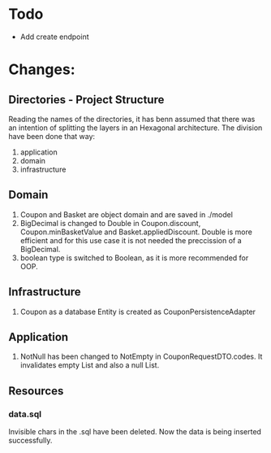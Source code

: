 # Todo
* Add create endpoint

# Changes:

## Directories - Project Structure
Reading the names of the directories, it has benn assumed that there was an intention of splitting the layers in an Hexagonal architecture. 
The division have been done that way:
1. application
2. domain
3. infrastructure

## Domain
1. Coupon and Basket are object domain and are saved in ./model
2. BigDecimal is changed to Double in Coupon.discount, Coupon.minBasketValue and Basket.appliedDiscount. Double is more efficient and for this use case it is not needed the preccission of a BigDecimal.
3. boolean type is switched to Boolean, as it is more recommended for OOP. 

## Infrastructure
1. Coupon as a database Entity is created as CouponPersistenceAdapter

## Application
1. NotNull has been changed to NotEmpty in CouponRequestDTO.codes. It invalidates empty List and also a null List.

## Resources
### data.sql
Invisible chars in the .sql have been deleted. Now the data is being inserted successfully.
